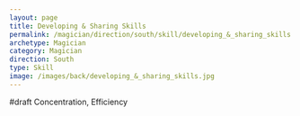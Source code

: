 ```yaml
---
layout: page
title: Developing & Sharing Skills
permalink: /magician/direction/south/skill/developing_&_sharing_skills
archetype: Magician
category: Magician
direction: South
type: Skill
image: /images/back/developing_&_sharing_skills.jpg
---
```

#draft Concentration, Efficiency
